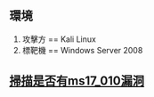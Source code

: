 ## 環境
 1. 攻擊方 == Kali Linux
 2. 標靶機 == Windows Server 2008

## [掃描是否有ms17_010漏洞](https://nmap.org/nsedoc/scripts/smb-vuln-ms17-010.html)
